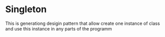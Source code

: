 # Singleton

This is generationg desigin pattern that allow create one instance of class and use this instance in any parts of the programm